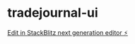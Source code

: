 # tradejournal-ui

[Edit in StackBlitz next generation editor ⚡️](https://stackblitz.com/~/github.com/nohack2/tradejournal-ui)